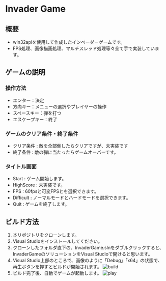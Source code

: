 # Invader Game

## 概要

- win32apiを使用して作成したインベーダーゲームです。
- FPS処理、画像描画処理、マルチスレッド処理等々全て手で実装しています。

## ゲームの説明

### 操作方法

- エンター：決定
- 方向キー：メニューの選択やプレイヤーの操作
- スペースキー：弾を打つ
- エスケープキー：終了

### ゲームのクリア条件・終了条件

- クリア条件 : 敵を全部倒したらクリアですが、未実装です
- 終了条件 : 敵の弾に当たったらゲームオーバーです。

### タイトル画面

- Start : ゲーム開始します。
- HighScore : 未実装です。
- FPS : 60fpsと可変FPSとを選択できます。
- Difficult : ノーマルモードとハードモードを選択できます。
- Quit : ゲームを終了します。

## ビルド方法

1. 本リポジトリをクローンします。
2. Visual Studioをインストールしてください。
3. クローンしたフォルダ直下の、InvaderGame.slnをダブルクリックすると、InvaderGameのソリューションをVisual Studioで開けると思います。
4. Visual Studio上部のところで、画像のように「Debug」「x64」の状態で、再生ボタンを押すとビルドが開始されます。
   ![build](https://github.com/yus3554/InvaderGame/assets/20026931/6129e0aa-9769-4198-afbc-71af826160bf)
5. ビルド完了後、自動でゲームが起動します。
   ![play](https://github.com/yus3554/InvaderGame/assets/20026931/f846fcda-cd9a-4ed6-ad32-29f69c13f510)

## 

